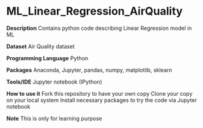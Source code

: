 # ML_Linear_Regression_AirQuality

**Description** Contains python code describing Linear Regression model in ML

**Dataset** Air Quality dataset

**Programming Language** Python

**Packages** Anaconda, Jupyter, pandas, numpy, matplotlib, sklearn

**Tools/IDE** Jupyter notebook (IPython)

**How to use it** Fork this repository to have your own copy Clone your copy on your local system Install necessary packages to try the code via Jupyter notebook

**Note** This is only for learning purpose
